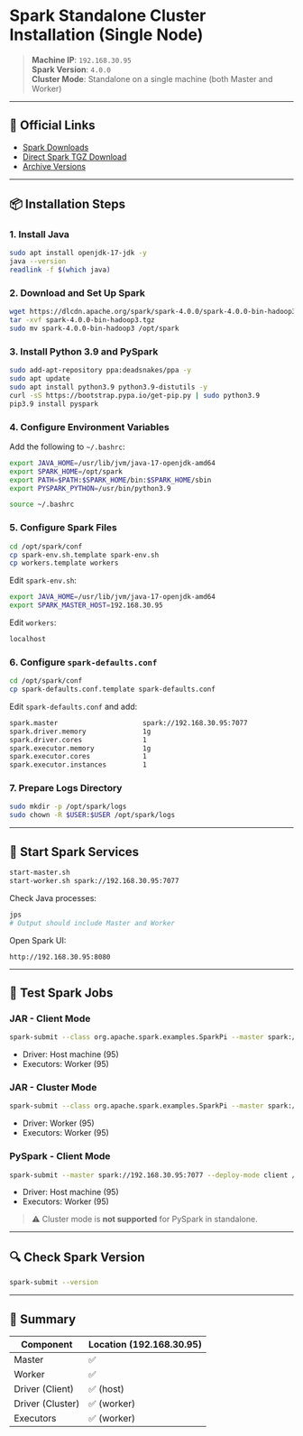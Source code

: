 
# Spark Standalone Cluster Installation (Single Node)

> **Machine IP**: `192.168.30.95`  
> **Spark Version**: `4.0.0`  
> **Cluster Mode**: Standalone on a single machine (both Master and Worker)

---

## 🔗 Official Links

- [Spark Downloads](https://spark.apache.org/downloads.html)
- [Direct Spark TGZ Download](https://www.apache.org/dyn/closer.lua/spark/spark-4.0.0/spark-4.0.0-bin-hadoop3.tgz)
- [Archive Versions](https://archive.apache.org/dist/spark)

---

## 📦 Installation Steps

### 1. Install Java

```bash
sudo apt install openjdk-17-jdk -y
java --version
readlink -f $(which java)
```

### 2. Download and Set Up Spark

```bash
wget https://dlcdn.apache.org/spark/spark-4.0.0/spark-4.0.0-bin-hadoop3.tgz
tar -xvf spark-4.0.0-bin-hadoop3.tgz
sudo mv spark-4.0.0-bin-hadoop3 /opt/spark
```

### 3. Install Python 3.9 and PySpark

```bash
sudo add-apt-repository ppa:deadsnakes/ppa -y
sudo apt update
sudo apt install python3.9 python3.9-distutils -y
curl -sS https://bootstrap.pypa.io/get-pip.py | sudo python3.9
pip3.9 install pyspark
```

### 4. Configure Environment Variables

Add the following to `~/.bashrc`:

```bash
export JAVA_HOME=/usr/lib/jvm/java-17-openjdk-amd64
export SPARK_HOME=/opt/spark
export PATH=$PATH:$SPARK_HOME/bin:$SPARK_HOME/sbin
export PYSPARK_PYTHON=/usr/bin/python3.9
```

```bash
source ~/.bashrc
```

### 5. Configure Spark Files

```bash
cd /opt/spark/conf
cp spark-env.sh.template spark-env.sh
cp workers.template workers
```

Edit `spark-env.sh`:

```bash
export JAVA_HOME=/usr/lib/jvm/java-17-openjdk-amd64
export SPARK_MASTER_HOST=192.168.30.95
```

Edit `workers`:

```bash
localhost
```

### 6. Configure `spark-defaults.conf`

```bash
cd /opt/spark/conf
cp spark-defaults.conf.template spark-defaults.conf
```

Edit `spark-defaults.conf` and add:

```bash
spark.master                     spark://192.168.30.95:7077
spark.driver.memory              1g
spark.driver.cores               1
spark.executor.memory            1g
spark.executor.cores             1
spark.executor.instances         1
```

### 7. Prepare Logs Directory

```bash
sudo mkdir -p /opt/spark/logs
sudo chown -R $USER:$USER /opt/spark/logs
```

---

## 🚀 Start Spark Services

```bash
start-master.sh
start-worker.sh spark://192.168.30.95:7077
```

Check Java processes:

```bash
jps
# Output should include Master and Worker
```

Open Spark UI:

```
http://192.168.30.95:8080
```

---

## 🧪 Test Spark Jobs

### JAR - Client Mode

```bash
spark-submit --class org.apache.spark.examples.SparkPi --master spark://192.168.30.95:7077 --deploy-mode client /opt/spark/examples/jars/spark-jar.jar 10
```

- Driver: Host machine (95)  
- Executors: Worker (95)

### JAR - Cluster Mode

```bash
spark-submit --class org.apache.spark.examples.SparkPi --master spark://192.168.30.95:7077 --deploy-mode cluster /opt/spark/examples/jars/spark-jar.jar 10
```

- Driver: Worker (95)  
- Executors: Worker (95)

### PySpark - Client Mode

```bash
spark-submit --master spark://192.168.30.95:7077 --deploy-mode client /home/syed/spark-app.py
```

- Driver: Host machine (95)  
- Executors: Worker (95)

> ⚠️ Cluster mode is **not supported** for PySpark in standalone.

---

## 🔍 Check Spark Version

```bash
spark-submit --version
```

---

## 📝 Summary

| Component        | Location (192.168.30.95) |
|------------------|--------------------------|
| Master           | ✅                        |
| Worker           | ✅                        |
| Driver (Client)  | ✅ (host)                 |
| Driver (Cluster) | ✅ (worker)               |
| Executors        | ✅ (worker)               |
